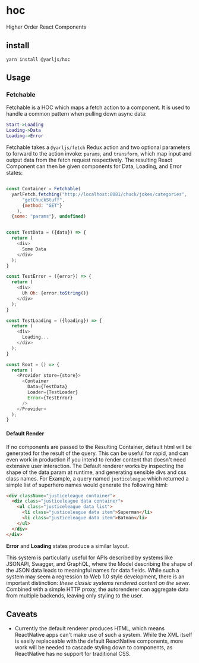 # hoc
Higher Order React Components

## install
```
yarn install @yarljs/hoc
```

## Usage


### Fetchable
Fetchable is a HOC which maps a fetch action to a component.
It is used to handle a common pattern when pulling down async data:

```dot
Start->Loading
Loading->Data
Loading->Error
```

Fetchable takes a ```@yarljs/fetch``` Redux action and
two optional parameters to forward to the action invoke:
```params```, and ```transform```, which map input and output data from the fetch request respectively. The resulting React Component can then be given components for
Data, Loading, and Error states:
```js

const Container = Fetchable(
  yarlFetch.fetching("http://localhost:8081/chuck/jokes/categories",
      "getChuckStuff",
      {method: "GET"}
    ),
  {some: "params"}, undefined)


const TestData = ({data}) => {
  return (
    <div>
      Some Data
    </div>
  );
}

const TestError = ({error}) => {
  return (
    <div>
      Uh Oh: {error.toString()}
    </div>
  );
}

const TestLoading = ({loading}) => {
  return (
    <div>
      Loading...
    </div>
  );
}

const Root = () => {
  return (
    <Provider store={store}>
      <Container
        Data={TestData}
        Loader={TestLoader}
        Error={TestError}
      />
    </Provider>
  );
}
```

#### Default Render
If no components are passed to the Resulting Container,
default html will be generated for the result of the query.
This can be useful for rapid, and can even work in production if
you intend to render content that doesn't need extensive user interaction. The Default renderer works by inspecting the shape of the
data param at runtime, and generating sensible divs and css class names. For Example, a query named `justiceleague` which returned a simple list of superhero names would generate the following html:

```html
<div className="justiceleague container">
  <div class="justiceleague data container">
    <ul class="justiceleague data list">
      <li class="justiceleague data item">Superman</li>
      <li class="justiceleague data item">Batman</li>
    </ul>
  </div>
</div>
```

**Error** and **Loading** states produce a similar layout.

This
system is particularly useful for APIs described by systems like JSONAPI, Swagger, and GraphQL, where the Model describing the shape of the JSON data leads to meaningful names for data fields. While such
a system may seem a regression to Web 1.0 style development, there is
an important distinction:
*these classic systems rendered content on the sever*. Combined with
a simple HTTP proxy, the autorenderer can aggregate data from multiple
backends, leaving only styling to the user.

## Caveats
* Currently the default renderer produces HTML, which means ReactNative apps can't make use of such a system. While the XML itself
is easily replaceable with the default ReactNative components, more work will be needed to cascade styling down to components, as ReactNative has no support for traditional CSS.
